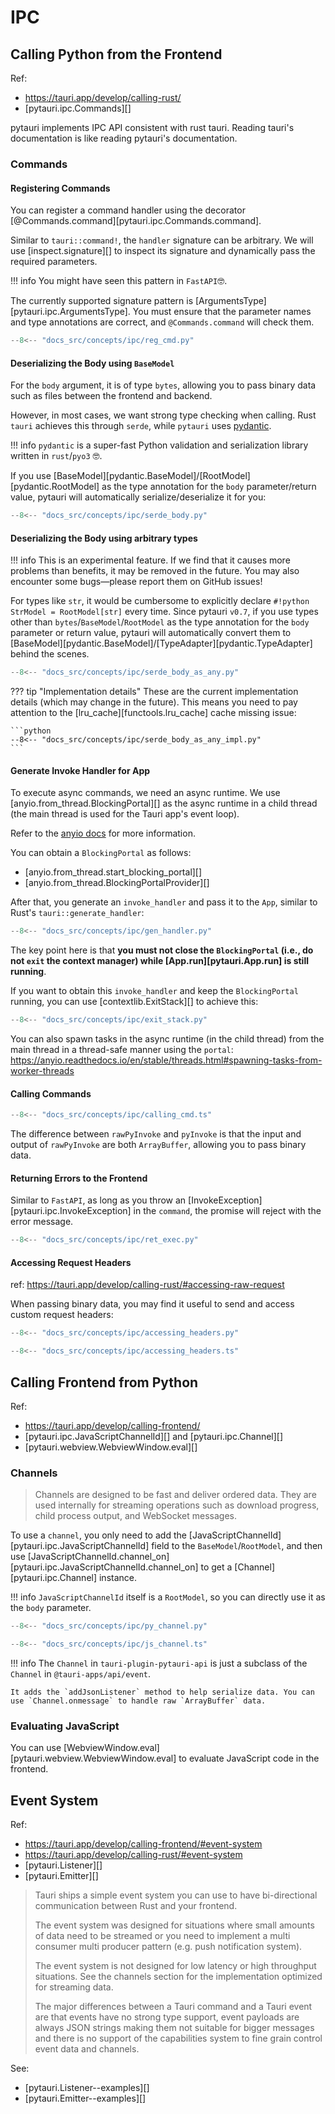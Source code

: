 # IPC

## Calling Python from the Frontend

Ref:

- <https://tauri.app/develop/calling-rust/>
- [pytauri.ipc.Commands][]

pytauri implements IPC API consistent with rust tauri. Reading tauri's documentation is like reading pytauri's documentation.

### Commands

#### Registering Commands

You can register a command handler using the decorator [@Commands.command][pytauri.ipc.Commands.command].

Similar to `tauri::command!`, the `handler` signature can be arbitrary. We will use [inspect.signature][] to inspect its signature and dynamically pass the required parameters.

!!! info
    You might have seen this pattern in `FastAPI`🤓.

The currently supported signature pattern is [ArgumentsType][pytauri.ipc.ArgumentsType]. You must ensure that the parameter names and type annotations are correct, and `@Commands.command` will check them.

```python
--8<-- "docs_src/concepts/ipc/reg_cmd.py"
```

#### Deserializing the Body using `BaseModel`

For the `body` argument, it is of type `bytes`, allowing you to pass binary data such as files between the frontend and backend.

However, in most cases, we want strong type checking when calling. Rust `tauri` achieves this through `serde`, while `pytauri` uses [pydantic](https://github.com/pydantic/pydantic).

!!! info
    `pydantic` is a super-fast Python validation and serialization library written in `rust`/`pyo3` 🤓.

If you use [BaseModel][pydantic.BaseModel]/[RootModel][pydantic.RootModel] as the type annotation for the `body` parameter/return value, pytauri will automatically serialize/deserialize it for you:

```python
--8<-- "docs_src/concepts/ipc/serde_body.py"
```

#### Deserializing the Body using arbitrary types

!!! info
    This is an experimental feature. If we find that it causes more problems than benefits, it may be removed in the future. You may also encounter some bugs—please report them on GitHub issues!

For types like `str`, it would be cumbersome to explicitly declare `#!python StrModel = RootModel[str]` every time. Since pytauri `v0.7`, if you use types other than `bytes`/`BaseModel`/`RootModel` as the type annotation for the `body` parameter or return value, pytauri will automatically convert them to [BaseModel][pydantic.BaseModel]/[TypeAdapter][pydantic.TypeAdapter] behind the scenes.

```python
--8<-- "docs_src/concepts/ipc/serde_body_as_any.py"
```

??? tip "Implementation details"
    These are the current implementation details (which may change in the future). This means you need to pay attention to the [lru_cache][functools.lru_cache] cache missing issue:

    ```python
    --8<-- "docs_src/concepts/ipc/serde_body_as_any_impl.py"
    ```

#### Generate Invoke Handler for App

To execute async commands, we need an async runtime. We use [anyio.from_thread.BlockingPortal][] as the async runtime in a child thread (the main thread is used for the Tauri app's event loop).

Refer to the [anyio docs](https://anyio.readthedocs.io/en/stable/threads.html#calling-asynchronous-code-from-an-external-thread) for more information.

You can obtain a `BlockingPortal` as follows:

- [anyio.from_thread.start_blocking_portal][]
- [anyio.from_thread.BlockingPortalProvider][]

After that, you generate an `invoke_handler` and pass it to the `App`, similar to Rust's `tauri::generate_handler`:

```python
--8<-- "docs_src/concepts/ipc/gen_handler.py"
```

The key point here is that **you must not close the `BlockingPortal` (i.e., do not `exit` the context manager) while [App.run][pytauri.App.run] is still running**.

If you want to obtain this `invoke_handler` and keep the `BlockingPortal` running, you can use [contextlib.ExitStack][] to achieve this:

```python
--8<-- "docs_src/concepts/ipc/exit_stack.py"
```

You can also spawn tasks in the async runtime (in the child thread) from the main thread in a thread-safe manner using the `portal`: <https://anyio.readthedocs.io/en/stable/threads.html#spawning-tasks-from-worker-threads>

#### Calling Commands

```typescript
--8<-- "docs_src/concepts/ipc/calling_cmd.ts"
```

The difference between `rawPyInvoke` and `pyInvoke` is that the input and output of `rawPyInvoke` are both `ArrayBuffer`, allowing you to pass binary data.

#### Returning Errors to the Frontend

Similar to `FastAPI`, as long as you throw an [InvokeException][pytauri.ipc.InvokeException] in the `command`, the promise will reject with the error message.

```python
--8<-- "docs_src/concepts/ipc/ret_exec.py"
```

#### Accessing Request Headers

ref: <https://tauri.app/develop/calling-rust/#accessing-raw-request>

When passing binary data, you may find it useful to send and access custom request headers:

```python
--8<-- "docs_src/concepts/ipc/accessing_headers.py"
```

```typescript
--8<-- "docs_src/concepts/ipc/accessing_headers.ts"
```

## Calling Frontend from Python

Ref:

- <https://tauri.app/develop/calling-frontend/>
- [pytauri.ipc.JavaScriptChannelId][] and [pytauri.ipc.Channel][]
- [pytauri.webview.WebviewWindow.eval][]

### Channels

> Channels are designed to be fast and deliver ordered data. They are used internally for streaming operations such as download progress, child process output, and WebSocket messages.

To use a `channel`, you only need to add the [JavaScriptChannelId][pytauri.ipc.JavaScriptChannelId] field to the `BaseModel`/`RootModel`, and then use [JavaScriptChannelId.channel_on][pytauri.ipc.JavaScriptChannelId.channel_on] to get a [Channel][pytauri.ipc.Channel] instance.

!!! info
    `JavaScriptChannelId` itself is a `RootModel`, so you can directly use it as the `body` parameter.

```python
--8<-- "docs_src/concepts/ipc/py_channel.py"
```

```typescript
--8<-- "docs_src/concepts/ipc/js_channel.ts"
```

!!! info
    The `Channel` in `tauri-plugin-pytauri-api` is just a subclass of the `Channel` in `@tauri-apps/api/event`.

    It adds the `addJsonListener` method to help serialize data. You can use `Channel.onmessage` to handle raw `ArrayBuffer` data.

### Evaluating JavaScript

You can use [WebviewWindow.eval][pytauri.webview.WebviewWindow.eval] to evaluate JavaScript code in the frontend.

## Event System

Ref:

- <https://tauri.app/develop/calling-frontend/#event-system>
- <https://tauri.app/develop/calling-rust/#event-system>
- [pytauri.Listener][]
- [pytauri.Emitter][]

> Tauri ships a simple event system you can use to have bi-directional communication between Rust and your frontend.
>
> The event system was designed for situations where small amounts of data need to be streamed or you need to implement a multi consumer multi producer pattern (e.g. push notification system).
>
> The event system is not designed for low latency or high throughput situations. See the channels section for the implementation optimized for streaming data.
>
> The major differences between a Tauri command and a Tauri event are that events have no strong type support, event payloads are always JSON strings making them not suitable for bigger messages and there is no support of the capabilities system to fine grain control event data and channels.

See:

- [pytauri.Listener--examples][]
- [pytauri.Emitter--examples][]
